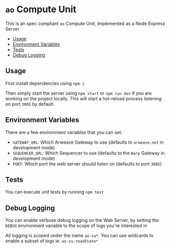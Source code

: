 # `ao` Compute Unit

This is an spec compliant `ao` Compute Unit, implemented as a Node Express Server.

<!-- toc -->

- [Usage](#usage)
- [Environment Variables](#environment-variables)
- [Tests](#tests)
- [Debug Logging](#debug-logging)

<!-- tocstop -->

## Usage

First install dependencies using `npm i`

Then simply start the server using `npm start` or `npm run dev` if you are working on the project locally. This will start a hot-reload process listening on port `3005` by default.

## Environment Variables

There are a few environment variables that you can set:

- `GATEWAY_URL`: Which Arweave Gateway to use (defaults to `arweave.net` in development mode)
- `SEQUENCER_URL`: Which Sequencer to use (defaults to the `Warp` Gateway in development mode)
- `PORT`: Which port the web server should listen on (defaults to port `3005`)

## Tests

You can execute unit tests by running `npm test`

## Debug Logging

You can enable verbose debug logging on the Web Server, by setting the `DEBUG` environment variable to the scope of logs you're interested in

All logging is scoped under the name `ao-cu*`. You can use wildcards to enable a subset of logs ie. `ao-cu:readState*`
